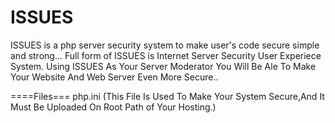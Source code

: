 # ISSUES
ISSUES is a php server security system to make user's code secure simple and strong...
Full form of ISSUES is Internet Server Security User Experiece System.
Using ISSUES As Your Server Moderator You Will Be Ale To Make Your Website And Web Server Even More Secure..




====Files===
php.ini (This File Is Used To Make Your System Secure,And It Must Be Uploaded On Root Path of Your Hosting.)
